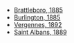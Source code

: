 - [Brattleboro, 1885](https://www.loc.gov/item/sanborn08910_001/)
- [Burlington, 1885](https://www.loc.gov/resource/g3754bm.g089121885/?st=gallery)
- [Vergennes, 1892](https://www.loc.gov/resource/g3754vm.g089531892/?st=gallery)
- [Saint Albans, 1889](https://www.loc.gov/item/sanborn08945_002/)